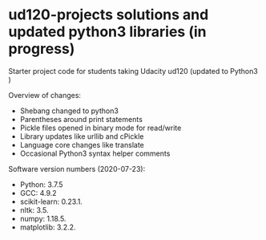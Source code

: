 ud120-projects solutions and updated python3 libraries (in progress)
======================================================

Starter project code for students taking Udacity ud120 (updated to Python3 )

Overview of changes:

* Shebang changed to python3
* Parentheses around print statements
* Pickle files opened in binary mode for read/write
* Library updates like urllib and cPickle
* Language core changes like translate
* Occasional Python3 syntax helper comments

Software version numbers (2020-07-23):

* Python: 3.7.5
* GCC: 4.9.2
* scikit-learn: 0.23.1.
* nltk: 3.5.
* numpy: 1.18.5.
* matplotlib: 3.2.2.
